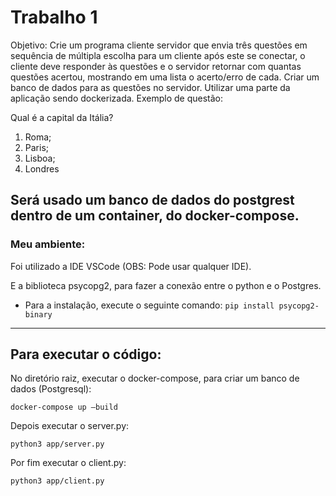 # Trabalho 1

Objetivo: Crie um programa cliente servidor que envia três questões em sequência de múltipla escolha para um cliente após este se conectar, o cliente deve responder às questões e o servidor retornar com quantas questões acertou, mostrando em uma lista o acerto/erro de cada.  Criar um banco de dados para as questões no servidor. Utilizar uma parte da aplicação sendo dockerizada.   Exemplo de questão:

Qual é a capital da Itália? 
1. Roma; 
2. Paris; 
3. Lisboa; 
4. Londres 

Será usado um banco de dados do postgrest dentro de um container, do docker-compose.
---
### Meu ambiente:
Foi utilizado a IDE VSCode (OBS: Pode usar qualquer IDE).

E a biblioteca psycopg2, para fazer a conexão entre o python e o Postgres.

- Para a instalação, execute o seguinte comando:
 `pip install psycopg2-binary`

---

## Para executar o código:

No diretório raiz, executar o docker-compose, para criar um banco de dados (Postgresql):
```
docker-compose up –build
```

Depois executar o server.py:
```
python3 app/server.py
```

Por fim executar o client.py:
```
python3 app/client.py
```
